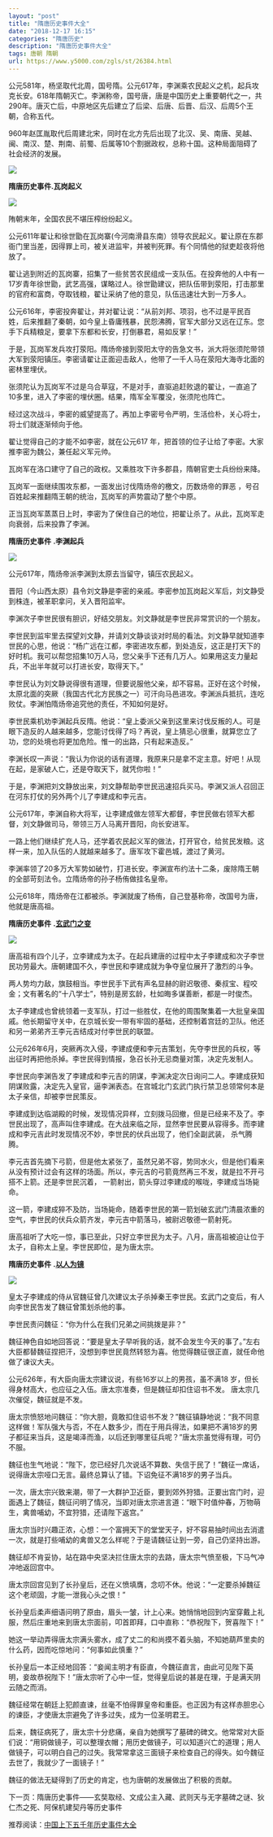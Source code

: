 ```yaml
---
layout: "post"
title: "隋唐历史事件大全"
date: "2018-12-17 16:15"
categories: "隋唐历史"
description: "隋唐历史事件大全"
tags: 唐朝 隋朝
url: https://www.y5000.com/zgls/st/26384.html
---
```






公元581年，杨坚取代北周，国号隋。公元617年，李渊乘农民起义之机，起兵攻克长安。618年隋朝灭亡。李渊称帝，国号唐，唐是中国历史上重要朝代之一，共290年。唐灭亡后，中原地区先后建立了后梁、后唐、后晋、后汉、后周5个王朝，合称五代。

960年赵匡胤取代后周建北宋，同时在北方先后出现了北汉、吴、南唐、吴越、闽、南汉、楚、荆南、前蜀、后属等10个割据政权，总称十国。这种局面阻碍了社会经济的发展。

**![](https://img.y5000.com/uploads/allimg/171120/13-1G120100324434.jpg)**

**隋唐历史事件.瓦岗起义**

![](https://img.y5000.com/uploads/allimg/161024/8-1610241IQ4U0.jpg)

陏朝末年，全国农民不堪压榨纷纷起义。

公元611年翟让和徐世勖在瓦岗寨(今河南滑县东南）领导农民起义。翟让原在东郡衙门里当差，因得罪上司，被关进监牢，并被判死罪。有个同情他的狱吏趁夜将他放了。

翟让逃到附近的瓦岗寨，招集了一些贫苦农民组成一支队伍。在投奔他的人中有一17岁青年徐世勖，武艺高强，谋略过人。徐世勖建议，把队伍带到荥阳，打击那里的官府和富商，夺取钱粮，翟让采纳了他的意见，队伍迅速壮大到一万多人。

公元616年，李密投奔翟让，并对翟让说：“从前刘邦、项羽，也不过是平民百姓，后来推翻了秦朝，如今皇上昏庸残暴，民怨沸腾，官军大部分又远在辽东。您手下兵精粮足，要拿下东都和长安，打倒暴君，易如反掌！”

于是，瓦岗军发兵攻打荥阳。隋炀帝接到荥阳太守的告急文书，派大将张须陀带领大军到荥阳镇压。李密请翟让正面迎击敌人，他带了一千人马在荥阳大海寺北面的密林里埋伏。

张须陀认为瓦岗军不过是乌合草寇，不是对手，直驱追赶败退的翟让，一直追了10多里，进入了李密的埋伏圈。结果，隋军全军覆没，张须陀也阵亡。

经过这次战斗，李密的威望提高了。再加上李密号令严明，生活俭朴，关心将士，将士们就逐渐倾向于他。

翟让觉得自己的才能不如李密，就在公元617 年，把首领的位子让给了李密。大家推李密为魏公，兼任起义军元帅。

瓦岗军在洛口建守了自己的政权。又乘胜攻下许多郡县，隋朝官吏士兵纷纷来降。

瓦岗军一面继续围攻东都，一面发出讨伐隋炀帝的檄文，历数炀帝的罪恶 ，号召百姓起来推翻隋王朝的统治，瓦岗军的声势震动了整个中原。

正当瓦岗军蒸蒸日上时，李密为了保住自己的地位，把翟让杀了。从此，瓦岗军走向衰弱，后来投靠了李渊。

**隋唐历史事件** **.李渊起兵**

![](https://img.y5000.com/uploads/allimg/170808/8-1FPQ44539464.jpg)

公元617年，隋炀帝派李渊到太原去当留守，镇压农民起义。

晋阳（今山西太原）县令刘文静是李密的亲戚。李密参加瓦岗起义军后，刘文静受到株连，被革职拿问，关入晋阳监牢。

李渊次子李世民很有胆识，好结交朋友。刘文静就是李世民非常赏识的一个朋友。

李世民到监牢里去探望刘文静，并请刘文静谈谈对时局的看法。刘文静早就知道李世民的心思，他说：“杨广远在江都，李密进攻东都，到处造反，这正是打天下的好时机。我可以帮您招集10万人马，您父亲手下还有几万人。如果用这支力量起兵，不出半年就可以打进长安，取得天下。”

李世民认为刘文静说得很有道理，但要说服他父亲，却不容易。正好在这个时候，太原北面的突厥（我国古代北方民族之一）可汗向马邑进攻。李渊派兵抵抗，连吃败仗。李渊怕隋炀帝追究他的责任，不知如何是好。

李世民乘机劝李渊起兵反隋。他说：“皇上委派父亲到这里来讨伐反叛的人。可是眼下造反的人越来越多，您能讨伐得了吗？再说，皇上猜忌心很重，就算您立了功，您的处境也将更加危险。惟一的出路，只有起来造反。”

李渊长叹一声说：“我认为你说的话有道理，我原来只是拿不定主意。好吧！从现在起，是家破人亡，还是夺取天下，就凭你啦！”

于是，李渊把刘文静放出来，刘文静帮助李世民迅速招兵买马。李渊又派人召回正在河东打仗的另外两个儿了李建成和李元吉。

公元617年，李渊自称大将军，让李建成做左领军大都督，李世民做右领军大都督，刘文静做司马，带领三万人马离开晋阳，向长安进军。

一路上他们继续扩充人马，还学着农民起义军的做法，打开官仓，给贫民发粮。这样一来，加入队伍的人就越来越多了。唐军攻下霍邑城，渡过了黄河。

李渊率领了20多万大军势如破竹，打进长安。李渊宣布约法十二条，废除隋王朝的全部苛刻法令。立隋炀帝的孙子杨侑做挂名皇帝。

公元618年，隋炀帝在江都被杀。李渊就废了杨侑，自己登基称帝，改国号为唐，他就是唐高祖。

**隋唐历史事件** **.[玄武门之变](https://www.y5000.com/zgls/st/25989.html)**

![](https://img.y5000.com/uploads/allimg/170809/12-1FPZ94319308.jpg)

唐高祖有四个儿子，立李建成为太子。在起兵建唐的过程中太子李建成和次子李世民功劳最大。唐朝建国不久，李世民和李建成就为争夺皇位展开了激烈的斗争。

两人势均力敌，旗鼓相当。李世民手下武有声名显赫的尉迟敬德、秦叔宝、程咬金；文有著名的“十八学士”，特别是房玄龄，杜如晦多谋善断，都是一时俊杰。

太子李建成也曾统领着一支军队，打过一些胜仗，在他的周围聚集着一大批皇亲国戚。他长期留守关中，在京城长安一带有牢固的基础，还控制着宫廷的卫队。他还和另一弟弟齐王李元吉结成对付李世民的联盟。

公元626年6月，突厥再次入侵，李建成便和李元吉策划，先夺李世民的兵权，等出征时再把他杀掉。李世民得到情报，急召长孙无忌商量对策，决定先发制人。

李世民向李渊告发了李建成和李元吉的阴谋，李渊决定次日询问二人。李建成获知阴谋败露，决定先入皇官，逼李渊表态。在宫城北门玄武门执行禁卫总领常何本是太子亲信，却被李世民策反。

李建成到达临湖殿的时候，发现情况异样，立刻拨马回撤，但是已经来不及了。李世民出现了，高声叫住李建成。在大战来临之际，显然李世民要从容得多。而李建成和李元吉此时发现情况不妙，李世民的伏兵出现了，他们全副武装，
杀气腾腾。

李元吉首先摘下弓箭，但是他太紧张了，虽然兄弟不容，势同水火，但是他们看来从没有预计过会有这样的场面。所以，李元吉的弓箭竟然再三不发，就是拉不开弓搭不上箭。还是李世民沉着，
一箭射出，箭头穿过李建成的喉咙，李建成当场毙命。

这一箭，李建成猝不及防，当场毙命，随着李世民的第一箭划破玄武门清晨浓重的空气，李世民的伏兵众箭齐发，李元吉中箭落马，被尉迟敬德一箭射死。

唐高祖听了大吃一惊，事已至此，只好立李世民为太子。八月，唐高祖被迫让位于太子，自称太上皇。李世民即位，是为唐太宗。

**隋唐历史事件** **.[以人为镜](https://www.y5000.com/zgls/mrzj/25957.html)**

![](https://img.y5000.com/uploads/allimg/170614/8-1F614142U6264.jpg)

皇太子李建成的侍从官魏征曾几次建议太子杀掉秦王李世民。玄武门之变后，有人向李世民吿发了魏征曾策划杀他的事。

李世民责问魏征：“你为什么在我们兄弟之间挑拨是非？”

魏征神色自如地回答说：“要是皇太子早听我的话，就不会发生今天的事了。”左右大臣都替魏征捏把汗，没想到李世民竟然转怒为喜。他觉得魏征很正直，就任命他做了谏议大夫。

公元626年，有大臣向唐太宗建议说，有些16岁以上的男孩，虽不满18 岁，但长得身材高大，也应征之入伍。唐太宗准奏，但是魏征却扣住诏书不发。
唐太宗几次催促，魏征就是不发。

唐太宗愤怒地问魏征：“你大胆，竟敢扣住诏书不发？”魏征镇静地说：“我不同意这样做！军队强大与否，不在人数多少，而在于用兵得法，如果把不满18岁的男子都征来当兵，这是竭泽而渔，以后还到哪里征兵呢？”唐太宗虽觉得有理，可仍不服。

魏征也生气地说：“陛下，您已经好几次说话不算数、失信于民了！”魏征一席话，说得唐太宗哑口无言。最终总算认了错。下诏免征不满18岁的男子当兵。

一次，唐太宗兴致来潮，带了一大群护卫近臣，要到郊外狩猎。正要出宫门时，迎面遇上了魏征，魏征问明了情况，当即对唐太宗进言道：“眼下时值仲春，万物萌生，禽兽哺幼，不宜狩猎，还请陛下返宫。”

唐太宗当时兴趣正浓，心想：一个富拥天下的堂堂天子，好不容易抽时间出去消遣一次，就是打些哺幼的禽兽又怎么样呢？于是请魏征让到一旁，自己仍坚持出游。

魏征却不肯妥协，站在路中央坚决拦住唐太宗的去路，唐太宗气愤至极，下马气冲冲地返回宫中。

唐太宗回宫见到了长孙皇后，还在义愤填膺，念叨不休。他说：“一定要杀掉魏征这个老顽固，才能一泄我心头之恨！”

长孙皇后柔声细语问明了原由，眉头一皱，计上心来。她悄悄地回到内室穿戴上礼服，然后庄重地来到唐太宗面前，叩首即拜，口中直称：“恭祝陛下，贺喜陛下！”

她这一举动弄得唐太宗满头雾水，成了丈二的和尚摸不着头脑，不知她葫芦里卖的什么药，因而吃惊地问：“何事如此慎重？”

长孙皇后一本正经地回答：“妾闻主明才有臣直，今魏征直言，由此可见陛下英明，妾故恭祝陛下！”唐太宗听了心中一怔，觉得皇后说的甚是在理，于是满天阴云随之而消。

魏征经常在朝廷上犯颜直谏，丝毫不怕得罪皇帝和重臣。也正因为有这样赤胆忠心的谏臣，才使唐太宗避免了许多过失，成为一位圣明君王。

后来，魏征病死了，唐太宗十分悲痛，亲自为她撰写了墓碑的碑文。他常常对大臣们说：“用铜做镜子，可以整理衣帽；用历史做镜子，可以知道兴亡的道理；用人做镜子，可以明白自己的过失。我常常拿这三面镜子来检查自己的得失。如今魏征去世了，我就少了一面镜子！”

魏征的做法无疑得到了历史的肯定，也为唐朝的发展做出了积极的贡献。

下一页：隋唐历史事件——玄奘取经、文成公主入藏、武则天与无字墓碑之谜、狄仁杰之死、阿保机建契丹等历史事件

推荐阅读：[中国上下五千年历史事件大全](https://www.y5000.com/plus/view.php?aid=26376)

